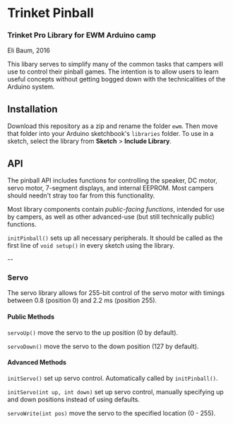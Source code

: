 # Trinket Pinball
### Trinket Pro Library for EWM Arduino camp
Eli Baum, 2016

This libary serves to simplify many of the common tasks that campers will use to control their pinball games. The intention is to allow users to learn useful concepts without getting bogged down with the technicalities of the Arduino system.

## Installation
Download this repository as a zip and rename the folder `ewm`. Then move that folder into your Arduino sketchbook's `libraries` folder. To use in a sketch, select the library from **Sketch** > **Include Library**.

## API
The pinball API includes functions for controlling the speaker, DC motor, servo motor, 7-segment displays, and internal EEPROM. Most campers should needn't stray too far from this functionality.

Most library components contain *public-facing functions*, intended for use by campers, as well as other advanced-use (but still technically public) functions.

`initPinball()` sets up all necessary peripherals. It should be called as the first line of `void setup()` in every sketch using the library.

--

### Servo
The servo library allows for 255-bit control of the servo motor with timings between 0.8 (position 0) and 2.2 ms (position 255).
#### Public Methods
`servoUp()` move the servo to the up position (0 by default).

`servoDown()` move the servo to the down position (127 by default).

#### Advanced Methods

`initServo()` set up servo control. Automatically called by `initPinball()`.

`initServo(int up, int down)` set up servo control, manually specifying up and down positions instead of using defaults.

`servoWrite(int pos)` move the servo to the specified location (0 - 255).

